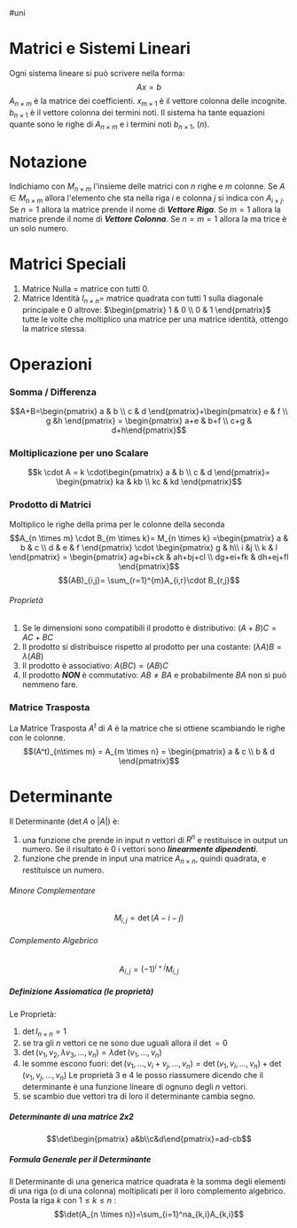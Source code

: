 #uni 
# Matrici e Sistemi Lineari
Ogni sistema lineare si può scrivere nella forma: $$Ax=b$$$A_{n \times m}$ è la matrice dei coefficienti.
$x_{m \times 1}$ è il vettore colonna delle incognite.
$b_{n \times 1}$ è il vettore colonna dei termini noti.
Il sistema ha tante equazioni quante sono le righe di $A_{n \times m}$ e i termini noti $b_{n \times 1}$, ($n$).
# Notazione
Indichiamo con $M_{n\times m}$ l'insieme delle matrici con $n$ righe e $m$ colonne.
Se $A \in M_{n\times m}$ allora l'elemento che sta nella riga $i$ e colonna $j$ si indica con $A_{i \times j}$.
Se $n=1$ allora la matrice prende il nome di ___Vettore Riga___.
Se $m=1$ allora la matrice prende il nome di ___Vettore Colonna___.
Se $n=m=1$ allora la ma trice è un solo numero.
# Matrici Speciali
1. Matrice Nulla = matrice con tutti $0$.
2. Matrice Identità $I_{n \times n}$= matrice quadrata con tutti $1$ sulla diagonale principale e $0$ altrove: $\begin{pmatrix} 1 & 0 \\ 0 & 1 \end{pmatrix}$ 
	   tutte le volte che moltiplico una matrice per una matrice identità, ottengo la matrice stessa.
# Operazioni
### Somma / Differenza
$$A+B=\begin{pmatrix} a & b \\ c & d \end{pmatrix}+\begin{pmatrix} e & f \\ g &h \end{pmatrix} = \begin{pmatrix} a+e & b+f \\ c+g & d+h\end{pmatrix}$$
### Moltiplicazione per uno Scalare
$$k \cdot A = k \cdot\begin{pmatrix} a & b \\ c & d \end{pmatrix}= \begin{pmatrix} ka & kb \\ kc & kd \end{pmatrix}$$
### Prodotto di Matrici
Moltiplico le righe della prima per le colonne della seconda
$$A_{n \times m} \cdot B_{m \times k}= M_{n \times k} =\begin{pmatrix} a & b & c \\ d & e & f \end{pmatrix} \cdot \begin{pmatrix} g & h\\ i &j \\ k & l \end{pmatrix} = \begin{pmatrix} ag+bi+ck & ah+bj+cl \\ dg+ei+fk & dh+ej+fl \end{pmatrix}$$ $$(AB)_{i,j}= \sum_{r=1}^{m}A_{i,r}\cdot B_{r,j}$$
###### Proprietà
1. Se le dimensioni sono compatibili il prodotto è distributivo: $(A+B)C=AC+BC$ 
2. Il prodotto si distribuisce rispetto al prodotto per una costante: $(λA)B=λ(AB)$ 
3. Il prodotto è associativo: $A(BC) = (AB)C$ 
4. Il prodotto ___NON___ è commutativo: $AB \neq BA$ e probabilmente $BA$ non si può nemmeno fare.
### Matrice Trasposta
La Matrice Trasposta $A^t$ di $A$ è la matrice che si ottiene scambiando le righe con le colonne. $$(A^t)_{n\times m} = A_{m \times n} = \begin{pmatrix} a & c \\ b & d \end{pmatrix}$$
# Determinante
Il Determinante ($\det A$ o $|A|$) è:
1. una funzione che prende in input $n$ vettori di $R^n$ e restituisce in output un numero. Se il risultato è $0$ i vettori sono ___linearmente dipendenti___.
2. funzione che prende in input una matrice $A_{n \times n}$, quindi quadrata, e restituisce un numero. 
###### Minore Complementare
$$M_{i,j}=\det(A-i-j)$$
###### Complemento Algebrico
$$A_{i,j}=(-1)^{i+j}M_{i,j}$$
##### Definizione Assiomatica (le proprietà)
Le Proprietà:
1. $\det I_{n \times n} = 1$
2. se tra gli $n$ vettori ce ne sono due uguali allora il $\det = 0$
3. $\det (v_1 , v_2 , λv_3 , ... , v_n) = λ\det(v_1 , ... , v_n)$ 
4. le somme escono fuori: $\det(v_1,..., v_i + v_j,...,v_n)= \det(v_1,v_i,...,v_n)+\det(v_1,v_j,...,v_n)$ 
Le proprietà 3 e 4 le posso riassumere dicendo che il determinante è una funzione lineare di ognuno degli $n$ vettori.
5. se scambio due vettori tra di loro il determinante cambia segno.
##### Determinante di una matrice 2x2
$$\det\begin{pmatrix} a&b\\c&d\end{pmatrix}=ad-cb$$
##### Formula Generale per il Determinante
Il Determinante di una generica matrice quadrata è la somma degli elementi di una riga (o di una colonna) moltiplicati per il loro complemento algebrico. Posta la riga $k$ con $1\leq k \leq n$ :$$\det(A_{n \times n})=\sum_{i=1}^na_{k,i}A_{k,i}$$